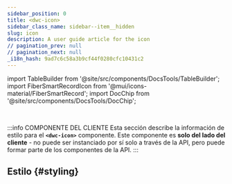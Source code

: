 ```yaml
---
sidebar_position: 0
title: <dwc-icon>
sidebar_class_name: sidebar--item__hidden
slug: icon
description: A user guide article for the icon
// pagination_prev: null
// pagination_next: null
_i18n_hash: 9ad7c6c58a3b9cf44f0280cfc10431c2
---
```

import TableBuilder from '@site/src/components/DocsTools/TableBuilder';
import FiberSmartRecordIcon from '@mui/icons-material/FiberSmartRecord';
import DocChip from '@site/src/components/DocsTools/DocChip';

<DocChip chip='shadow' />

<br />

:::info COMPONENTE DEL CLIENTE
Esta sección describe la información de estilo para el **`<dwc-icon>`** componente. Este componente es **solo del lado del cliente** - no puede ser instanciado por sí solo a través de la API, pero puede formar parte de los componentes de la API.
:::

## Estilo {#styling}

<TableBuilder name="dwc-icon" clientComponent />
